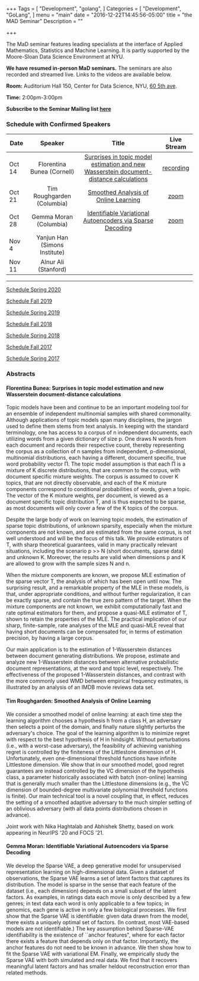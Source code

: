 +++
Tags = [
  "Development",
  "golang",
]
Categories = [
  "Development",
  "GoLang",
]
menu = "main"
date = "2016-12-22T14:45:56-05:00"
title = "the MAD Seminar"
Description = ""

+++

The MaD seminar features leading specialists at the interface
of Applied Mathematics, Statistics and Machine Learning. It is partly supported by the Moore-Sloan Data Science Environment at NYU.

**We have resumed in-person MaD seminars.** The seminars are also recorded and streamed live. Links to the videos are available below.

**Room:** Auditorium Hall 150, Center for Data Science, NYU, [60 5th ave](https://www.google.com/maps/place/NYU+Center+for+Data+Science/@40.735016,-73.9969907,17z/data=!3m1!4b1!4m5!3m4!1s0x89c2599787834ad9:0x5dd8af15d9fbc8a3!8m2!3d40.735016!4d-73.994802).

**Time:** 2:00pm-3:00pm

**Subscribe to the Seminar Mailing list [here](http://cims.nyu.edu/mailman/listinfo/mad)**


### Schedule with Confirmed Speakers


| Date        | Speaker       | Title | Live Stream
| ----------- |:-------------:|:-----------:|:-----------:|
| Oct 14 | Florentina Bunea (Cornell) |[Surprises in topic model estimation and  new Wasserstein document-distance calculations](#bunea)|[recording](https://nyu.zoom.us/rec/share/bUkMQLzr9q9Udm60GwhTJWukZ_8eAODKa54TSxiijukED7JatUQbAWs2XDI4X-JV.46u4Wg0wisfHD0mD?startTime=1634234470000)|
| Oct 21 | Tim Roughgarden (Columbia) |[Smoothed Analysis of Online Learning](#roughgarden)| [zoom](https://nyu.zoom.us/j/91226308483)|
| Oct 28 | Gemma Moran (Columbia) |[Identifiable Variational Autoencoders via Sparse Decoding](#moran)|[zoom](https://nyu.zoom.us/j/93232052392)|
| Nov 4| Yanjun Han (Simons Institute) |||
| Nov 11| Alnur Ali (Stanford) |||

---

[Schedule Spring 2020](https://mathsanddatanyu.github.io/website/seminar_spring2020/)

[Schedule Fall 2019](https://mathsanddatanyu.github.io/website/seminar_fall2019/)

[Schedule Spring 2019](https://mathsanddatanyu.github.io/website/seminar_spring2019/)

[Schedule Fall 2018](https://mathsanddatanyu.github.io/website/seminar_fall2018/)

[Schedule Spring 2018](https://mathsanddatanyu.github.io/website/seminar_spring2018/)

[Schedule Fall 2017](https://mathsanddatanyu.github.io/website/seminar_fall2017/)

[Schedule Spring 2017](https://mathsanddatanyu.github.io/website/seminar_spring2017/)

### Abstracts
#### <a name='bunea'></a> Florentina Bunea: Surprises in topic model estimation and  new Wasserstein document-distance calculations

Topic models have been and continue to be an important modeling tool for an ensemble of
independent multinomial samples with shared commonality. Although applications of topic
models span many disciplines, the jargon used to define them stems from text analysis.
In keeping with the standard terminology, one has access to a corpus of n independent
documents, each utilizing words from a given dictionary of size p. One draws N words
from each document and records their respective count, thereby representing the corpus as
a collection of n samples from independent, p-dimensional, multinomial distributions, each
having a different, document specific, true word probability vector Π. The topic model
assumption is that each Π is a mixture of K discrete distributions, that are common to
the corpus, with document specific mixture weights. The corpus is assumed to cover K
topics, that are not directly observable, and each of the K mixture components correspond
to conditional probabilities of words, given a topic. The vector of the K mixture weights,
per document, is viewed as a document specific topic distribution T, and is thus expected
to be sparse, as most documents will only cover a few of the K topics of the corpus.

Despite the large body of work on learning topic models, the estimation of sparse topic
distributions, of unknown sparsity, especially when the mixture components are not known,
and are estimated from the same corpus, is not well understood and will be the focus of
this talk. We provide estimators of T, with sharp theoretical guarantees, valid in many
practically relevant situations, including the scenario p >> N (short documents, sparse
data) and unknown K. Moreover, the results are valid when dimensions p and K are
allowed to grow with the sample sizes N and n.

When the mixture components are known, we propose MLE estimation of the sparse
vector T, the analysis of which has been open until now. The surprising result, and a
remarkable property of the MLE in these models, is that, under appropriate conditions, and
without further regularization, it can be exactly sparse, and contain the true zero pattern
of the target. When the mixture components are not known, we exhibit computationally
fast and rate optimal estimators for them, and propose a quasi-MLE estimator of T, shown
to retain the properties of the MLE. The practical implication of our sharp, finite-sample,
rate analyses of the MLE and quasi-MLE reveal that having short documents can be
compensated for, in terms of estimation precision, by having a large corpus.

Our main application is to the estimation of 1-Wasserstein distances between document
generating distributions. We propose, estimate and analyze new 1-Wasserstein distances
between alternative probabilistic document representations, at the word and topic level,
respectively. The effectiveness of the proposed 1-Wasserstein distances, and contrast with
the more commonly used WMD between empirical frequency estimates, is illustrated by
an analysis of an IMDB movie reviews data set.

#### <a name='roughgarden'></a> Tim Roughgarden: Smoothed Analysis of Online Learning

We consider a smoothed model of online learning: at each time step the learning algorithm chooses a hypothesis h from a class H, an adversary then selects a point of the domain, and finally nature slightly perturbs the adversary's choice.  The goal of the learning algorithm is to minimize regret with respect to the best hypothesis of H in hindsight.  Without perturbations (i.e., with a worst-case adversary), the feasibility of achieving vanishing regret is controlled by the finiteness of the Littlestone dimension of H.  Unfortunately, even one-dimensional threshold functions have infinite Littlestone dimension.  We show that in our smoothed model, good regret guarantees are instead controlled by the VC dimension of the hypothesis class, a parameter historically associated with batch (non-online) learning that is generally much smaller than the Littlestone dimensions (e.g., the VC dimension of bounded-degree multivariate polynomial threshold functions is finite).  Our main technical tool is a novel coupling that, in effect, reduces the setting of a smoothed adaptive adversary to the much simpler setting of an oblivious adversary (with all data points distributions chosen in advance).

Joint work with Nika Haghtalab and Abhishek Shetty, based on work appearing in NeurIPS '20 and FOCS '21.

#### <a name='moran'></a> Gemma Moran: Identifiable Variational Autoencoders via Sparse Decoding

We develop the Sparse VAE, a deep generative model for unsupervised representation learning on high-dimensional data.  Given a dataset of observations, the Sparse VAE learns a set of latent factors that captures its distribution.  The model is sparse in the sense that each feature of the dataset (i.e., each dimension) depends on a small subset of the latent factors.  As examples, in ratings data each movie is only described by a few genres; in text data each word is only applicable to a few topics; in genomics, each gene is active in only a few biological processes.  We first show that the Sparse VAE is identifiable: given data drawn from the model, there exists a uniquely optimal set of factors.  (In contrast, most VAE-based models are not identifiable.)  The key assumption behind Sparse-VAE identifiability is the existence of ``anchor features", where for each factor there exists a feature that depends only on that factor. Importantly, the anchor features do not need to be known in advance. We then show how to fit the Sparse VAE with variational EM.  Finally, we empirically study the Sparse VAE with both simulated and real data.  We find that it recovers meaningful latent factors and has smaller heldout reconstruction error than related methods.
